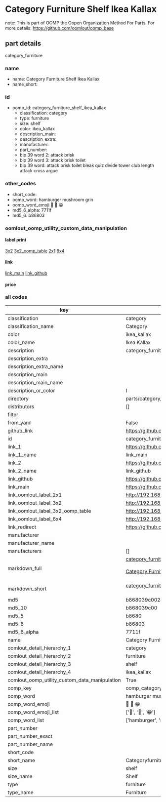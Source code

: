 # Category Furniture Shelf Ikea Kallax  

note: This is part of OOMP the Oopen Organization Method For Parts. For more details: https://github.com/oomlout/oomp_base

##  part details
  



category_furniture



### name
* name: Category Furniture Shelf Ikea Kallax
* name_short: 
### id
* oomp_id: category_furniture_shelf_ikea_kallax
  * classification: category
  * type: furniture
  * size: shelf
  * color: ikea_kallax
  * description_main: 
  * description_extra: 
  * manufacturer: 
  * part_number: 
  * bip 39 word 2: attack brisk
  * bip 39 word 3: attack brisk toilet
  * bip 39 word: attack brisk toilet bleak quiz divide tower club length attack cross argue

### other_codes
* short_code: 
* oomp_word: hamburger mushroom grin
* oomp_word_emoji :hamburger: :mushroom: :grin:
* md5_6_alpha: 7711f
* md5_6: b86803






### oomlout_oomp_utility_custom_data_manipulation
#### label print
[3x2](http://192.168.1.245:1112/?label=oomp%207711f)
[3x2_oomp_table](http://192.168.1.108:1112/?label=oomp%207711f)
[2x1](http://192.168.1.242:1112/?label=oomp%207711f)
[6x4](http://192.168.1.55:1112/?label=oomp%207711f)    

#### link

[link_main](https://github.com/oomlout/oomlout_oomp_version_1_messy/tree/main/parts/category_furniture_shelf_ikea_kallax) [link_github](https://github.com/oomlout/oomlout_oomp_version_1_messy/tree/main/parts/category_furniture_shelf_ikea_kallax)                             

#### price







### all codes 
| key | value |  
| --- | --- |  
| classification | category |  
| classification_name | Category |  
| color | ikea_kallax |  
| color_name | Ikea Kallax |  
| description | category_furniture |  
| description_extra |  |  
| description_extra_name |  |  
| description_main |  |  
| description_main_name |  |  
| description_or_color | I  |  
| directory | parts/category_furniture_shelf_ikea_kallax |  
| distributors | [] |  
| filter |  |  
| from_yaml | False |  
| github_link | https://github.com/oomlout/oomlout_oomp_part_src/tree/main/parts/category_furniture_shelf_ikea_kallax |  
| id | category_furniture_shelf_ikea_kallax |  
| link_1 | https://github.com/oomlout/oomlout_oomp_version_1_messy/tree/main/parts/category_furniture_shelf_ikea_kallax |  
| link_1_name | link_main |  
| link_2 | https://github.com/oomlout/oomlout_oomp_version_1_messy/tree/main/parts/category_furniture_shelf_ikea_kallax |  
| link_2_name | link_github |  
| link_github | https://github.com/oomlout/oomlout_oomp_version_1_messy/tree/main/parts/category_furniture_shelf_ikea_kallax |  
| link_main | https://github.com/oomlout/oomlout_oomp_version_1_messy/tree/main/parts/category_furniture_shelf_ikea_kallax |  
| link_oomlout_label_2x1 | http://192.168.1.242:1112/?label=oomp%207711f |  
| link_oomlout_label_3x2 | http://192.168.1.245:1112/?label=oomp%207711f |  
| link_oomlout_label_3x2_oomp_table | http://192.168.1.108:1112/?label=oomp%207711f |  
| link_oomlout_label_6x4 | http://192.168.1.55:1112/?label=oomp%207711f |  
| link_redirect | https://github.com/oomlout/oomlout_oomp_version_1_messy/tree/main/parts/category_furniture_shelf_ikea_kallax |  
| manufacturer |  |  
| manufacturer_name |  |  
| manufacturers | [] |  
| markdown_full | [category_furniture_shelf_ikea_kallax](none)<br>[](none)<br>[Category Furniture Shelf Ikea Kallax](none)<br><br> |  
| markdown_short | [category_furniture_shelf_ikea_kallax](none)<br><br> |  
| md5 | b868039c002c3cc4ffd7f179c7871073 |  
| md5_10 | b868039c00 |  
| md5_5 | b8680 |  
| md5_6 | b86803 |  
| md5_6_alpha | 7711f |  
| name | Category Furniture Shelf Ikea Kallax |  
| oomlout_detail_hierarchy_1 | category |  
| oomlout_detail_hierarchy_2 | furniture |  
| oomlout_detail_hierarchy_3 | shelf |  
| oomlout_detail_hierarchy_4 | ikea_kallax |  
| oomlout_oomp_utility_custom_data_manipulation | True |  
| oomp_key | oomp_category_furniture_shelf_ikea_kallax |  
| oomp_word | hamburger mushroom grin |  
| oomp_word_emoji | :hamburger: :mushroom: :grin: |  
| oomp_word_emoji_list | [':hamburger:', ':mushroom:', ':grin:'] |  
| oomp_word_list | ['hamburger', 'mushroom', 'grin'] |  
| part_number |  |  
| part_number_exact |  |  
| part_number_name |  |  
| short_code |  |  
| short_name | Categoryfurniture |  
| size | shelf |  
| size_name | Shelf |  
| type | furniture |  
| type_name | Furniture |  

